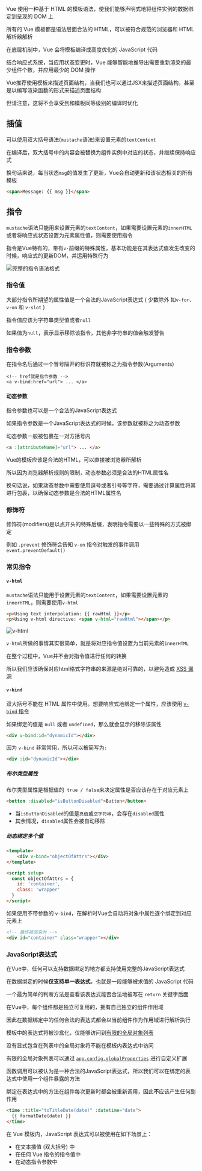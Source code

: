 Vue 使用一种基于 HTML 的模板语法，使我们能够声明式地将组件实例的数据绑定到呈现的 DOM 上

所有的 Vue 模板都是语法层面合法的 HTML，可以被符合规范的浏览器和 HTML 解析器解析



在底层机制中，Vue 会将模板编译成高度优化的 JavaScript 代码

结合响应式系统，当应用状态变更时，Vue 能够智能地推导出需要重新渲染的最少组件个数，并应用最少的 DOM 操作



Vue推荐使用模板来描述页面结构，当我们也可以通过JSX来描述页面结构，甚至是以编写渲染函数的形式来描述页面结构

但请注意，这将不会享受到和模板同等级别的编译时优化



## 插值

可以使用双大括号语法(`mustache`语法)来设置元素的`textContent`

在编译后，双大括号中的内容会被替换为组件实例中对应的状态，并继续保持响应式

换句话来说，每当状态`msg`的值发生了更新，Vue会自动更新和该状态相关的所有模板

```html
<span>Message: {{ msg }}</span>
```



## 指令

`mustache`语法只能用来设置元素的`textContent`，如果需要设置元素的`innerHTML`或者将响应式状态设置为元素属性值，则需要使用指令

指令是Vue特有的，带有`v-`前缀的特殊属性，基本功能是在其表达式值发生改变的时候，响应式的更新DOM，并运用特殊行为

![完整的指令语法格式](https://vuejs.org/assets/directive.69c37117.png) 

### 指令值

大部分指令所期望的属性值是一个合法的JavaScript表达式 ( 少数除外 如`v-for`、`v-on` 和 `v-slot` )

指令值应该为字符串类型值或者`null`

如果值为`null`，表示显示移除该指令，其他非字符串的值会触发警告



### 指令参数

在指令名后通过一个冒号隔开的标识符就被称之为指令参数(Arguments) 

```vue
<!-- href就是指令参数 -->
<a v-bind:href="url"> ... </a>
```



#### 动态参数

指令参数也可以是一个合法的JavaScript表达式

如果指令参数是一个JavaScript表达式的时候，该参数就被称之为动态参数

动态参数一般被包裹在一对方括号内

```html
<a :[attributeName]="url"> ... </a>
```



Vue的模板应该是合法的HTML，可以直接被浏览器所解析

所以因为浏览器解析规则的限制，动态参数必须是合法的HTML属性名

换句话说，如果动态参数中需要使用逗号或者引号等字符，需要通过计算属性将其进行包裹，以确保动态参数是合法的HTML属性名



### 修饰符

修饰符(modifiers)是以点开头的特殊后缀，表明指令需要以一些特殊的方式被绑定

例如 `.prevent` 修饰符会告知 `v-on` 指令对触发的事件调用 `event.preventDefault()`



### 常见指令

#### `v-html`

`mustache`语法只能用于设置元素的`textContent`，如果需要设置元素的`innerHTML`，则需要使用`v-html`

```html
<p>Using text interpolation: {{ rawHtml }}</p>
<p>Using v-html directive: <span v-html="rawHtml"></span></p>
```

![v-html](https://s2.loli.net/2023/07/17/GwxI78NOtAlshW3.png)

`v-html`所做的事情其实很简单，就是将对应指令值设置为当前元素的`innerHTML`

在整个过程中，Vue并不会对指令值进行任何的转换

所以我们应该确保对应html格式字符串的来源是绝对可靠的，以避免造成 [XSS 漏洞](https://en.wikipedia.org/wiki/Cross-site_scripting)



#### `v-bind`

双大括号不能在 HTML 属性中使用。想要响应式地绑定一个属性，应该使用 [`v-bind` 指令](https://cn.vuejs.org/api/built-in-directives.html#v-bind)

如果绑定的值是 `null` 或者 `undefined`，那么就会显示的移除该属性

```html
<div v-bind:id="dynamicId"></div>
```



因为 `v-bind` 非常常用，所以可以被简写为`:`

```html
<div :id="dynamicId"></div>
```



##### 布尔类型属性

布尔类型属性是根据值的` true / false`来决定属性是否应该存在于对应元素上

```html
<button :disabled="isButtonDisabled">Button</button>
```

+ 当`isButtonDisabled`的值是`真值`或`空字符串`，会存在`disabled`属性
+ 其余情况，`disabled`属性会被自动移除



##### 动态绑定多个值

```html
<template>
	<div v-bind="objectOfAttrs"></div>
</template>

<script setup>
  const objectOfAttrs = {
    id: 'container',
    class: 'wrapper'
  }
</script>
```

如果使用不带参数的 `v-bind`，在解析时Vue会自动将对象中属性逐个绑定到对应元素上

```html
<!-- 最终被渲染为 -->
<div id="container" class="wrapper"></div>
```



### JavaScript表达式

在Vue中，任何可以支持数据绑定的地方都支持使用完整的JavaScript表达式

在数据绑定的时候**仅支持单一表达式**，也就是一段能够被求值的 JavaScript 代码

一个最为简单的判断方法是查看该表达式能否合法地被写在 `return` 关键字后面



在Vue中，每个组件都是独立可复用的，拥有自己独立的组件作用域

因此在数据绑定中的任何合法的表达式都会以当前组件作为作用域进行解析执行



模板中的表达式将被沙盒化，仅能够访问到[有限的全局对象列表](https://github.com/vuejs/core/blob/main/packages/shared/src/globalsAllowList.ts#L3) 

没有显式包含在列表中的全局对象将不能在模板内表达式中访问

有限的全局对象列表可以通过 [`app.config.globalProperties`](https://cn.vuejs.org/api/application.html#app-config-globalproperties) 进行自定义扩展



函数调用可以被认为是一种合法的JavaScript表达式，所以我们可以在绑定的表达式中使用一个组件暴露的方法

绑定在表达式中的方法在组件每次更新时都会被重新调用，因此**不**应该产生任何副作用

```html
<time :title="toTitleDate(date)" :datetime="date">
  {{ formatDate(date) }}
</time>
```



在 Vue 模板内，JavaScript 表达式可以被使用在如下场景上：

+ 在文本插值 (双大括号) 中
+ 在任何 Vue 指令的指令值中
+ 在动态指令参数中

